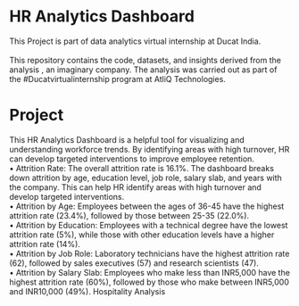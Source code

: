 # HR Analytics Dashboard
This Project is part of data analytics virtual internship at Ducat India.<br>	
This repository contains the code, datasets, and insights derived from the analysis , an imaginary company. The analysis was carried out as part of the #Ducatvirtualinternship program at AtliQ Technologies.

# Project 
This HR Analytics Dashboard is a helpful tool for visualizing and understanding workforce trends. By identifying areas with high turnover, HR can develop targeted interventions to improve employee retention. <br>
	• Attrition Rate: The overall attrition rate is 16.1%. The dashboard breaks down attrition by age, education level, job role, salary slab, and years with the company. This can help HR identify areas with high turnover and develop targeted interventions. <br>
	• Attrition by Age: Employees between the ages of 36-45 have the highest attrition rate (23.4%), followed by those between 25-35 (22.0%). <br>
	• Attrition by Education: Employees with a technical degree have the lowest attrition rate (5%), while those with other education levels have a higher attrition rate (14%). <br>
	• Attrition by Job Role: Laboratory technicians have the highest attrition rate (62), followed by sales executives (57) and research scientists (47). <br>
	• Attrition by Salary Slab: Employees who make less than INR5,000 have the highest attrition rate (60%), followed by those who make between INR5,000 and INR10,000 (49%). Hospitality Analysis
